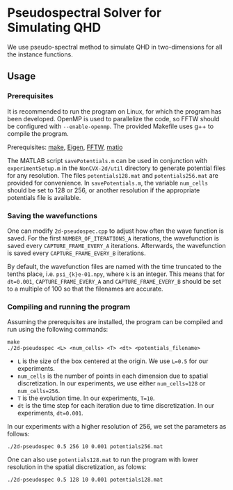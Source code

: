 # Pseudospectral Solver for Simulating QHD
We use pseudo-spectral method to simulate QHD in two-dimensions for all the instance functions. 

## Usage
### Prerequisites
It is recommended to run the program on Linux, for which the program has been developed. OpenMP is used to parallelize the code, so FFTW should be configured with `--enable-openmp`. The provided Makefile uses g++ to compile the program.

Prerequisites: [make](https://www.gnu.org/software/make/), [Eigen](https://eigen.tuxfamily.org/index.php?title=Main_Page#Download), [FFTW](https://www.fftw.org/download.html), [matio](https://github.com/tbeu/matio)

The MATLAB script `savePotentials.m` can be used in conjunction with `experimentSetup.m` in the `NonCVX-2d/util` directory to generate potential files for any resolution. The files `potentials128.mat` and `potentials256.mat` are provided for convenience. In `savePotentials.m`, the variable `num_cells` should be set to 128 or 256, or another resolution if the appropriate potentials file is available.

### Saving the wavefunctions
One can modify `2d-pseudospec.cpp` to adjust how often the wave function is saved.
For the first `NUMBER_OF_ITERATIONS_A` iterations, the wavefunction is saved every `CAPTURE_FRAME_EVERY_A` iterations.
Afterwards, the wavefunction is saved every `CAPTURE_FRAME_EVERY_B` iterations.

By default, the wavefunction files are named with the time truncated to the tenths place, i.e. `psi_{k}e-01.npy`, where `k` is an integer. This means that for `dt=0.001`, `CAPTURE_FRAME_EVERY_A` and `CAPTURE_FRAME_EVERY_B` should be set to a multiple of 100 so that the filenames are accurate.

### Compiling and running the program
Assuming the prerequisites are installed, the program can be compiled and run using the following commands:
```
make
./2d-pseudospec <L> <num_cells> <T> <dt> <potentials_filename>
```
- `L` is the size of the box centered at the origin. We use `L=0.5` for our experiments.
- `num_cells` is the number of points in each dimension due to spatial discretization. In our experiments, we use either `num_cells=128` or `num_cells=256`.
- `T` is the evolution time. In our experiments, `T=10`.
- `dt` is the time step for each iteration due to time discretization. In our experiments, `dt=0.001`.

In our experiments with a higher resolution of 256, we set the parameters as follows:
```
./2d-pseudospec 0.5 256 10 0.001 potentials256.mat
```
One can also use `potentials128.mat` to run the program with lower resolution in the spatial discretization, as folows:
```
./2d-pseudospec 0.5 128 10 0.001 potentials128.mat
```

